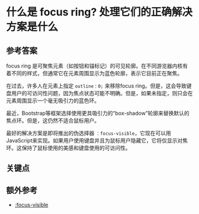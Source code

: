 # 什么是 focus ring? 处理它们的正确解决方案是什么

## 参考答案

focus ring 是可聚焦元素（如按钮和锚标记）的可见轮廓。在不同游览器内核有着不同的样式，但通常它在元素周围显示为蓝色轮廓，表示它目前正在聚焦。

在过去，许多人在元素上指定 `outline：0;` 来移除focus ring。但是，这会导致键盘用户的可访问性问题，因为焦点状态可能不明确。但是，如果未指定，则只会在元素周围显示一个毫无吸引力的蓝色环。

最近，Bootstrap等框架选择使用更具吸引力的“box-shadow”轮廓来替换默认的焦点环。但是，这仍然不适合鼠标用户。

最好的解决方案是即将推出的伪选择器 `：focus-visible`，它现在可以用JavaScript来实现。如果用户使用键盘并且为鼠标用户隐藏它，它将仅显示对焦环。这保持了鼠标使用的美感和键盘使用的可访问性。

## 关键点

## 额外参考

* [:focus-visible](https://css-tricks.com/focus-visible-and-backwards-compatibility/)

<!-- tags: (css) -->

<!-- expertise: (2) -->
